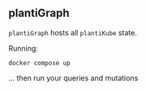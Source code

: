## plantiGraph

`plantiGraph` hosts all `plantiKube` state.

Running:

`docker compose up`

... then run your queries and mutations
